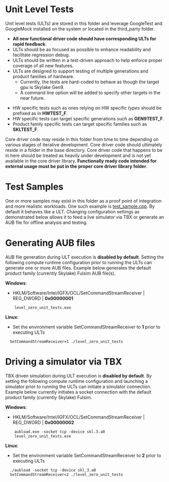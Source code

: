 # Unit Level Tests
Unit level tests (ULTs) are stored in this folder and leverage GoogleTest and GoogleMock installed on the system or located in the third_party folder. 

* **All new functional driver code should have corresponding ULTs for rapid feedback**.
* ULTs should be as focused as possible to enhance readability and facilitate regression debug.
* ULTs should be written in a test-driven approach to help enforce proper coverage of all new features.
* ULTs are designed to support testing of multiple generations and product families of hardware.  
    - Currently, the tests are hard-coded to behave as though the target gpu is Skylake Gen9.  
    - A command line option will be added to specify other targets in the near future.
- HW specific tests such as ones relying on HW specific *types* should be prefixed as in **HWTEST_F**. 
- HW specific tests can target specific generations such as **GEN9TEST_F**.
- Product family specific tests can target specific families such as **SKLTEST_F**.

Core driver code may reside in this folder from time to time depending on various stages of iterative development.  Core driver code should ultimately reside in a folder in the base directory.  Core driver code that happens to be in here should be treated as heavily under development and is not yet available in the core driver library.  **Functionally ready code intended for external usage must be put in the proper core driver library folder**.

# Test Samples
One or more samples may exist in this folder as a proof point of integration and more realistic workloads.  One such example is [test_sample.cpp](/tests/unit_tests/test_sample.cpp).  By default it behaves like a ULT.  Changing configuration settings as demonstrated below allows it to feed a live simulator via TBX or generate an AUB file for offline analysis and testing.

# Generating AUB files
AUB file generation during ULT execution is **disabled by default**.  Setting the following compute runtime configuration prior to running the ULTs can generate one or more AUB files. Example below generates the default product family (currently Skylake) Fulsim AUB file(s).

**Windows**:  
  * HKLM/Software/Intel/IGFX/OCL/SetCommandStreamReceiver | REG_DWORD | **0x00000001**
~~~~
    level_zero_unit_tests.exe
  ~~~~

**Linux**:
  * Set the environment variable SetCommandStreamReceiver to **1** prior to executing ULTs
  ~~~~
    SetCommandStreamReceiver=1 ./level_zero_unit_tests
  ~~~~

# Driving a simulator via TBX
TBX driven simulation during ULT execution is **disabled by default**.  By setting the following compute runtime configuration and launching a simulator prior to running the ULTs can initiate a simulator connection.  Example below currently initiates a socket connection with the default product family (currently Skylake) Fulsim.  

**Windows**:  
  * HKLM/Software/Intel/IGFX/OCL/SetCommandStreamReceiver | REG_DWORD | **0x00000002**
~~~~
    aubload.exe -socket tcp -device skl.3.a0
    level_zero_unit_tests.exe
  ~~~~

**Linux**:
  * Set the environment variable SetCommandStreamReceiver to **2** prior to executing ULTs
  ~~~~
    ./aubload -socket tcp -device skl.3.a0
    SetCommandStreamReceiver=2 ./level_zero_unit_tests
  ~~~~
  
